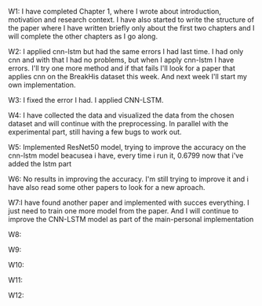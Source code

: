 W1: I have completed Chapter 1, where I wrote about introduction, motivation and research context. I have also started to write the structure of the paper where I have written briefly only about the first two chapters and I will complete the other chapters as I go along.

W2: I applied cnn-lstm but had the same errors I had last time.  I had only cnn and with that I had no problems, but when I apply cnn-lstm I have errors.  I'll try one more method and if that fails I'll look for a paper that applies cnn on the BreakHis dataset this week.  And next week I'll start my own implementation.

W3: I fixed the error I had. I applied CNN-LSTM.

W4: I have collected the data and visualized the data from the chosen dataset and will continue with the preprocessing. In parallel with the experimental part, still having a few bugs to work out.

W5: Implemented ResNet50 model, trying to improve the accuracy on the cnn-lstm model beacusea i have, every time i run it, 0.6799 now that i've added the lstm part

W6: No results in improving the accuracy. I'm still trying to improve it and i have also read some other papers to look for a new aproach.

W7:I have found another paper and implemented with succes everything. I just need to train one more model from the paper. And I will continue to improve the CNN-LSTM model as part of the main-personal implementation

W8:

W9:

W10:

W11:

W12:
